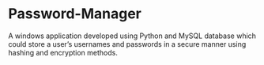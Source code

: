 # Password-Manager
A windows application developed using Python and MySQL database which could store a user’s usernames and passwords in a secure manner using hashing and encryption methods.

